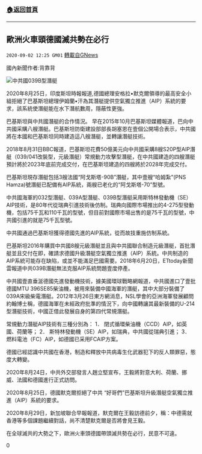 ###  [:house:返回首頁](https://github.com/ourhimalayas/txt)
---

## 歐洲火車頭德國滅共勢在必行
`2020-09-02 12:25 GM01` [轉載自GNews](https://gnews.org/zh-hant/330333/)

國內新聞作者:背靠背

![](https://s3.amazonaws.com/gnews-media-offload/wp-content/uploads/2020/09/02122414/images.jpeg)中共國039B型潛艇

2020年8月25日，印度斯坦時報報道,德國總理安格拉•默克爾領導的最高安全小組拒絕了巴基斯坦總理伊姆蘭•汗為其潛艇提供空氣獨立推進（AIP）系統的要求，該系統使潛艇能在水下潛航數周，隱蔽性更強。

巴基斯坦與中共國潛艇的合作情況。
早在2015年10月巴基斯坦媒體報道，巴向中共國采購八艘潛艇。巴基斯坦防衛建設部部長胡塞恩在壹個公開場合表示，中共國將在本國和巴基斯坦同時建造這八艘潛艇，並轉讓潛艇技術。

2018年8月31日BBC報道，巴基斯坦花費50億美元向中共國采購8艘S20P型AIP潛艇（039/041改裝型，元級潛艇）常規動力攻擊型潛艇，在中共國建造的四艘潛艇預計將於2023年底前完成交付，在巴基斯坦建造的四艘將於2028年完成交付。

巴基斯坦現存潛艇包括3艘法國“阿戈斯塔-90B”潛艇，其中壹艘“哈姆紮”(PNS Hamza)號潛艇已配備有AIP系統，兩艘已老化的“阿戈斯塔-70”型號。

中共國海軍的032型潛艇、039A型潛艇、039B型潛艇采用斯特林發動機（SE）AIP技術，是80年代從瑞典引進技術後仿制。瑞典向國際市場推出的4-275型發動機，包括75千瓦和110千瓦的型號，但目前對國際市場出售的是75千瓦的型號，中共國引進的就是75千瓦型號。

中共國通過巴基斯坦獲得德國先進的AIP系統，從而故技重施仿制系統。

巴基斯坦2016年購買中共國8艘元級潛艇並且與中共國聯合制造元級潛艇，首批潛艇並且交付在即，確請求德國升級潛艇空氣獨立推進（AIP）系統。中共制造的AIP系統可能存在缺陷，或並不能滿足巴國需要。2018年6月20日，ETtoday新聞雲報道中共039B潛艇無法克服AIP系統問題壹度停產。

中共國壹直垂涎德國先進發動機技術，據美國環球戰略網報道，中共國進口了壹批德國MTU 396SE85柴油機，被用來裝備中國海軍的潛艇，其中大部分裝備了039A宋級柴電潛艇。2012年3月26日東方網消息，NSL學會的亞洲海軍發展顧問約翰博士稱，德國海軍在未經政府批準的情況下，向中國轉讓其最新裝備的U-214型潛艇技術，中國正借此發展自身的第四代常規潛艇。

常規動力潛艇AIP技術有三種分別為：
1． 閉式循環柴油機（CCD）AIP，如英國、荷蘭等；
2． 斯特林發動機（SE）AIP，如瑞典，中共國從瑞典引進；
3． 燃料電池（FC）AIP，如德國已采用FCAIP方案。

德國已經認識中共國在香港，制造和釋放中共病毒生化武器犯下的反人類罪惡，態度大轉變。

2020年8月24日，中共外交部發言人趙立堅宣布，王毅將對意大利、荷蘭、挪威、法國和德國進行正式訪問。

2020年8月25日，德國默克爾拒絕了中共 “好哥們”巴基斯坦升級潛艇空氣獨立推進（AIP）系統的要求。

2020年8月29日，新加坡聯合早報報道，默克爾在王毅訪德前夕，稱：中德需就香港等多個課題繼續對話，尚不清楚默克爾是否將會見王毅。

在全球滅共的大勢之下，歐洲火車頭德國帶頭滅共勢在必行，民意不可違。

0
